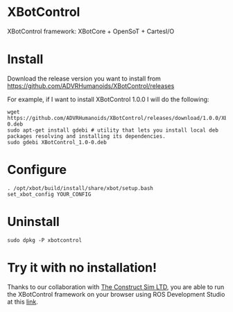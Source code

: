 # XBotControl
XBotControl framework: XBotCore + OpenSoT + CartesI/O

# Install

Download the release version you want to install from https://github.com/ADVRHumanoids/XBotControl/releases

For example, if I want to install XBotControl 1.0.0 I will do the following:

```
wget https://github.com/ADVRHumanoids/XBotControl/releases/download/1.0.0/XBotControl_1.0-0.deb
sudo apt-get install gdebi # utility that lets you install local deb packages resolving and installing its dependencies.
sudo gdebi XBotControl_1.0-0.deb
```

# Configure

```
. /opt/xbot/build/install/share/xbot/setup.bash
set_xbot_config YOUR_CONFIG
```

# Uninstall

```
sudo dpkg -P xbotcontrol
```

# Try it with no installation!

Thanks to our collaboration with [The Construct Sim LTD](http://www.theconstructsim.com/), you are able to run the XBotControl framework on your browser using ROS Development Studio at this [link](https://rds.theconstructsim.com/tc_projects/use_project_share_link/b1c6f2c1-2964-4d52-90e7-ae267383a9b6).
